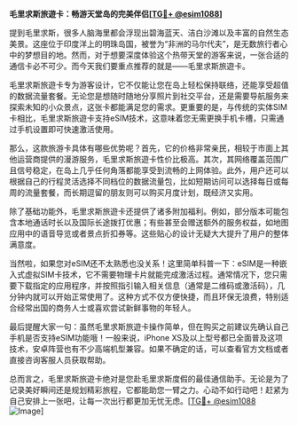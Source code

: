 **毛里求斯旅遊卡：畅游天堂岛的完美伴侣[[TG💪+ @esim1088](https://t.me/s/esim1088)]**

提到毛里求斯，很多人脑海里都会浮现出碧海蓝天、洁白沙滩以及丰富的自然生态美景。这座位于印度洋上的明珠岛国，被誉为“非洲的马尔代夫”，是无数旅行者心中的梦想目的地。然而，对于想要深度体验这个热带天堂的游客来说，一张合适的通信卡必不可少。而今天我们要重点推荐的就是——毛里求斯旅遊卡。

毛里求斯旅遊卡专为游客设计，它不仅能让您在岛上轻松保持联络，还能享受超值的数据流量套餐。无论您是想随时随地分享照片到社交平台，还是需要导航服务来探索未知的小众景点，这张卡都能满足您的需求。更重要的是，与传统的实体SIM卡相比，毛里求斯旅遊卡支持eSIM技术，这意味着您无需更换手机卡槽，只需通过手机设置即可快速激活使用。

那么，这款旅游卡具体有哪些优势呢？首先，它的价格非常亲民，相较于市面上其他运营商提供的漫游服务，毛里求斯旅遊卡性价比极高。其次，其网络覆盖范围广且信号稳定，在岛上几乎任何角落都能享受到流畅的上网体验。此外，用户还可以根据自己的行程灵活选择不同档位的数据流量包，比如短期访问可以选择每日或每周的流量套餐，而长期逗留的朋友则可以购买月度计划，既经济又实用。

除了基础功能外，毛里求斯旅遊卡还提供了诸多附加福利。例如，部分版本可能包含本地通话时长以及国际长途拨打优惠；有些甚至会赠送额外的服务权益，如地图应用中的语音导览或者景点折扣券等。这些贴心的设计无疑大大提升了用户的整体满意度。

当然啦，如果您对eSIM还不太熟悉也没关系！这里简单科普一下：eSIM是一种嵌入式虚拟SIM卡技术，它不需要物理卡片就能完成激活过程。通常情况下，您只需要下载指定的应用程序，并按照指引输入相关信息（通常是二维码或激活码），几分钟内就可以开始正常使用了。这种方式不仅方便快捷，而且环保无浪费，特别适合经常出国的商务人士或喜欢尝试新鲜事物的年轻人。

最后提醒大家一句：虽然毛里求斯旅遊卡操作简单，但在购买之前建议先确认自己手机是否支持eSIM功能哦！一般来说，iPhone XS及以上型号都已全面普及这项技术，安卓阵营也有不少高端机型兼容。如果不确定的话，可以查看官方文档或者直接咨询客服人员获取帮助。

总而言之，毛里求斯旅遊卡绝对是您赴毛里求斯度假的最佳通信助手。无论是为了记录美好瞬间还是规划精彩旅程，它都能助您一臂之力。心动不如行动吧！赶紧为自己安排上一张吧，让每一次出行都更加无忧无虑。[[TG💪+ @esim1088](https://t.me/s/esim1088) ![Image](https://i.postimg.cc/4NQfJmqS/Snipaste-2025-05-13-00-14-12.png)]